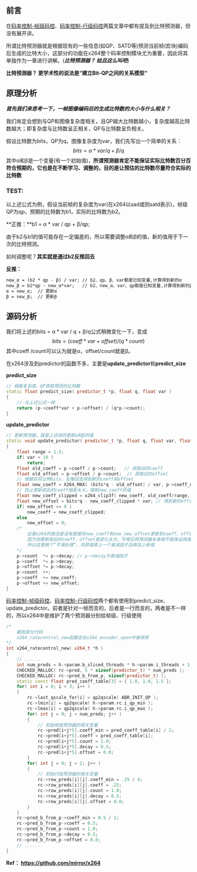## 前言

在[码率控制-帧级码控](码率控制-帧级码控.md)、[码率控制-行级码控](码率控制-行级码控.md)两篇文章中都有提及到比特预测器，但没有展开讲。

所谓比特预测器就是根据现有的一些信息(如QP、SATD等)预测当前帧(宏块)编码后生成的比特大小，这部分的功能在x264整个码率控制模块尤为重要，因此将其单独作为一章进行讲解。(***比特预测器？ 姑且这么叫吧***)

**比特预测器？ 更学术性的说法是“建立Bit-QP之间的关系模型“**



## 原理分析

***首先我们来思考一下，一帧图像编码后的生成比特数的大小与什么相关？***

我们肯定会想到与QP和图像复杂度相关，且QP越大比特数越小，复杂度越高比特数越大；即复杂度与比特数呈正相关，QP与比特数呈负相关。 

假设比特数为bits，QP为q，图像复杂度为var，我们先写出一个简单的关系：
$$
bits = α * var / q + β / q
$$
其中α和β是一个变量(有一个初始值)，**所谓预测器肯定不能保证实际比特数百分百符合预期的，它也是在不断学习、调整的，目的是让预估的比特数尽量符合实际的比特数**



### TEST:

以上述公式为例，假设当前帧的复杂度为var(在x264以sad或则satd表示)，帧级QP为qp，预期的比特数为b1，实际的比特数为b2。

**正推：**b1 = α * var / qp + β/qp;

由于b2与b1的值可能存在一定偏差的，所以需要调整α和β的值，新的值用于下一次的比特预测。

 如何调整呢？**其实就是通过b2反推回去**

**反推：**

```tex
new_α = (b2 * qp - β) / var; // b2、qp、β、var都是已知变量,计算得到新的α
new_β = b2*qp - new_α*var;   // b2、new_α、var、qp都是已知变量,计算得到新的β
α = new_α;  // 更新α
β = new_β;  // 更新β
```



## 源码分析

我们将上述的bits = α * var / q + β/q公式稍微变化一下，变成
$$
bits = (coeff * var + offset) / (q * count)
$$
其中coeff /count可以认为就是α，offset/count就是β。



在x264涉及到predictor的函数不多，主要是**update_predictor**和**predict_size**



**predict_size**

```c++
// 根据复杂度、QP获取预测的比特数
static float predict_size( predictor_t *p, float q, float var )
{
    // 与上述公式一样
    return (p->coeff*var + p->offset) / (q*p->count);
}
```



**update_predictor**

```c++
// 更新预测器，就是上述说的更新α和β的值
static void update_predictor( predictor_t *p, float q, float var, float bits )
{
    float range = 1.5;
    if( var < 10 )
        return;
    float old_coeff = p->coeff / p->count;   // 获取旧的coeff
    float old_offset = p->offset / p->count;  // 获取旧的offset
    // 根据实际比特bits，反推回去得到新的coeff和offset
    float new_coeff = X264_MAX( (bits*q - old_offset) / var, p->coeff_min );
    // 防止更新前后的coeff相差太大，限制new_coeff的值
    float new_coeff_clipped = x264_clip3f( new_coeff, old_coeff/range, old_coeff*range );
    float new_offset = bits*q - new_coeff_clipped * var; // 得到新的offset
    if( new_offset >= 0 )
        new_coeff = new_coeff_clipped;
    else
        new_offset = 0;
    /*
    	这里x264的做法是没有直接将new_coeff和new_new_offset更新到coeff、offset
    	因为怕更新前后的coeff、offset值变化太大，毕竟比特预测器本身就不能保证很高的准确性
    	所以这里做个“平滑处理”，将原值乘上一个衰减因子后再加上新值
    */
    p->count  *= p->decay; // p->decay为衰减因子
    p->coeff  *= p->decay;
    p->offset *= p->decay;
    p->count  ++;
    p->coeff  += new_coeff;
    p->offset += new_offset;
}
```



[码率控制-帧级码控](码率控制-帧级码控.md)、[码率控制-行级码控](码率控制-行级码控.md)两个都有使用到predict_size、update_predictor。前者是针对一帧而言的，后者是一行而言的，两者是不一样的，所以x264中是维护了两个预测器分别给帧级、行级使用

```c++
/*
	截取部分代码
	x264_ratecontrol_new函数会在x264_encoder_open中被调用
*/
int x264_ratecontrol_new( x264_t *h )
{
    // ......
    int num_preds = h->param.b_sliced_threads * h->param.i_threads + 1;
    CHECKED_MALLOC( rc->pred, 5 * sizeof(predictor_t) * num_preds );
    CHECKED_MALLOC( rc->pred_b_from_p, sizeof(predictor_t) );
    static const float pred_coeff_table[3] = { 1.0, 1.0, 1.5 };
    for( int i = 0; i < 3; i++ )
    {
        rc->last_qscale_for[i] = qp2qscale( ABR_INIT_QP );
        rc->lmin[i] = qp2qscale( h->param.rc.i_qp_min );
        rc->lmax[i] = qp2qscale( h->param.rc.i_qp_max );
        for( int j = 0; j < num_preds; j++ )
        {
            // 初始帧级预测器的相关变量
            rc->pred[i+j*5].coeff_min = pred_coeff_table[i] / 2;
            rc->pred[i+j*5].coeff = pred_coeff_table[i];
            rc->pred[i+j*5].count = 1.0;
            rc->pred[i+j*5].decay = 0.5;
            rc->pred[i+j*5].offset = 0.0;
        }
        for( int j = 0; j < 2; j++ )
        {
            // 初始行级预测器的相关变量
            rc->row_preds[i][j].coeff_min = .25 / 4;
            rc->row_preds[i][j].coeff = .25;
            rc->row_preds[i][j].count = 1.0;
            rc->row_preds[i][j].decay = 0.5;
            rc->row_preds[i][j].offset = 0.0;
        }
    }
    rc->pred_b_from_p->coeff_min = 0.5 / 2;
    rc->pred_b_from_p->coeff = 0.5;
    rc->pred_b_from_p->count = 1.0;
    rc->pred_b_from_p->decay = 0.5;
    rc->pred_b_from_p->offset = 0.0;
    // ......
}
```





**Ref： https://github.com/mirror/x264**
